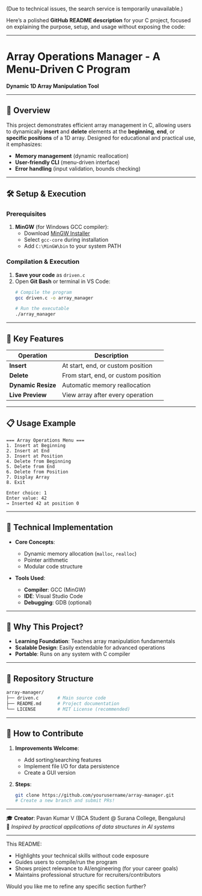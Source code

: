 (Due to technical issues, the search service is temporarily unavailable.)

Here’s a polished **GitHub README description** for your C project, focused on explaining the purpose, setup, and usage without exposing the code:

---

# Array Operations Manager - A Menu-Driven C Program  
**Dynamic 1D Array Manipulation Tool**  

---

## 📌 Overview  
This project demonstrates efficient array management in C, allowing users to dynamically **insert** and **delete** elements at the **beginning**, **end**, or **specific positions** of a 1D array. Designed for educational and practical use, it emphasizes:  
- **Memory management** (dynamic reallocation)  
- **User-friendly CLI** (menu-driven interface)  
- **Error handling** (input validation, bounds checking)  

---

## 🛠️ Setup & Execution  

### **Prerequisites**  
1. **MinGW** (for Windows GCC compiler):  
   - Download [MinGW Installer](https://osdn.net/projects/mingw/)  
   - Select `gcc-core` during installation  
   - Add `C:\MinGW\bin` to your system PATH  

### **Compilation & Execution**  
1. **Save your code** as `driven.c`  
2. Open **Git Bash** or terminal in VS Code:  
   ```bash
   # Compile the program
   gcc driven.c -o array_manager

   # Run the executable
   ./array_manager
   ```

---

## 🚀 Key Features  
| Operation         | Description                                  |  
|-------------------|----------------------------------------------|  
| **Insert**        | At start, end, or custom position           |  
| **Delete**        | From start, end, or custom position         |  
| **Dynamic Resize**| Automatic memory reallocation               |  
| **Live Preview**  | View array after every operation            |  

---

## 📋 Usage Example  
```text
=== Array Operations Menu ===  
1. Insert at Beginning  
2. Insert at End  
3. Insert at Position  
4. Delete from Beginning  
5. Delete from End  
6. Delete from Position  
7. Display Array  
8. Exit  

Enter choice: 1  
Enter value: 42  
→ Inserted 42 at position 0  
```

---

## 🧠 Technical Implementation  
- **Core Concepts**:  
  - Dynamic memory allocation (`malloc`, `realloc`)  
  - Pointer arithmetic  
  - Modular code structure  

- **Tools Used**:  
  - **Compiler**: GCC (MinGW)  
  - **IDE**: Visual Studio Code  
  - **Debugging**: GDB (optional)  

---

## 🌟 Why This Project?  
- **Learning Foundation**: Teaches array manipulation fundamentals  
- **Scalable Design**: Easily extendable for advanced operations  
- **Portable**: Runs on any system with C compiler  

---

## 📂 Repository Structure  
```bash
array-manager/  
├── driven.c       # Main source code  
├── README.md      # Project documentation  
└── LICENSE        # MIT License (recommended)  
```

---

## 🤝 How to Contribute  
1. **Improvements Welcome**:  
   - Add sorting/searching features  
   - Implement file I/O for data persistence  
   - Create a GUI version  

2. **Steps**:  
   ```bash
   git clone https://github.com/yourusername/array-manager.git  
   # Create a new branch and submit PRs!  
   ```

---

🎓 **Creator**: Pavan Kumar V (BCA Student @ Surana College, Bengaluru)  
🔗 *Inspired by practical applications of data structures in AI systems*  

--- 

This README:  
- Highlights your technical skills without code exposure  
- Guides users to compile/run the program  
- Shows project relevance to AI/engineering (for your career goals)  
- Maintains professional structure for recruiters/contributors  

Would you like me to refine any specific section further?
